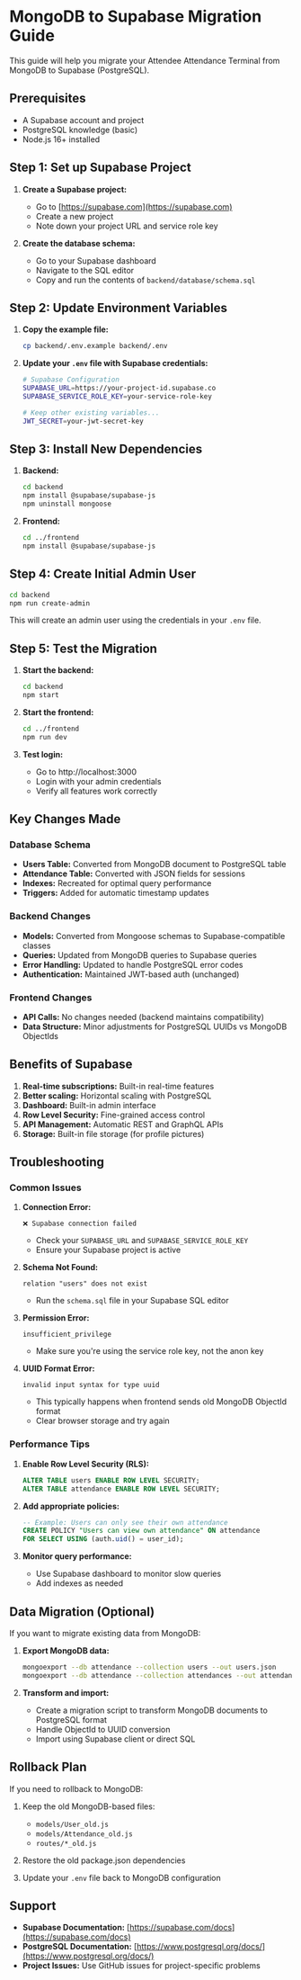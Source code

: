 # MongoDB to Supabase Migration Guide

This guide will help you migrate your Attendee Attendance Terminal from MongoDB to Supabase (PostgreSQL).

## Prerequisites

- A Supabase account and project
- PostgreSQL knowledge (basic)
- Node.js 16+ installed

## Step 1: Set up Supabase Project

1. **Create a Supabase project:**
   - Go to [https://supabase.com](https://supabase.com)
   - Create a new project
   - Note down your project URL and service role key

2. **Create the database schema:**
   - Go to your Supabase dashboard
   - Navigate to the SQL editor
   - Copy and run the contents of `backend/database/schema.sql`

## Step 2: Update Environment Variables

1. **Copy the example file:**
   ```bash
   cp backend/.env.example backend/.env
   ```

2. **Update your `.env` file with Supabase credentials:**
   ```bash
   # Supabase Configuration
   SUPABASE_URL=https://your-project-id.supabase.co
   SUPABASE_SERVICE_ROLE_KEY=your-service-role-key
   
   # Keep other existing variables...
   JWT_SECRET=your-jwt-secret-key
   ```

## Step 3: Install New Dependencies

1. **Backend:**
   ```bash
   cd backend
   npm install @supabase/supabase-js
   npm uninstall mongoose
   ```

2. **Frontend:**
   ```bash
   cd ../frontend
   npm install @supabase/supabase-js
   ```

## Step 4: Create Initial Admin User

```bash
cd backend
npm run create-admin
```

This will create an admin user using the credentials in your `.env` file.

## Step 5: Test the Migration

1. **Start the backend:**
   ```bash
   cd backend
   npm start
   ```

2. **Start the frontend:**
   ```bash
   cd ../frontend
   npm run dev
   ```

3. **Test login:**
   - Go to http://localhost:3000
   - Login with your admin credentials
   - Verify all features work correctly

## Key Changes Made

### Database Schema
- **Users Table:** Converted from MongoDB document to PostgreSQL table
- **Attendance Table:** Converted with JSON fields for sessions
- **Indexes:** Recreated for optimal query performance
- **Triggers:** Added for automatic timestamp updates

### Backend Changes
- **Models:** Converted from Mongoose schemas to Supabase-compatible classes
- **Queries:** Updated from MongoDB queries to Supabase queries
- **Error Handling:** Updated to handle PostgreSQL error codes
- **Authentication:** Maintained JWT-based auth (unchanged)

### Frontend Changes
- **API Calls:** No changes needed (backend maintains compatibility)
- **Data Structure:** Minor adjustments for PostgreSQL UUIDs vs MongoDB ObjectIds

## Benefits of Supabase

1. **Real-time subscriptions:** Built-in real-time features
2. **Better scaling:** Horizontal scaling with PostgreSQL
3. **Dashboard:** Built-in admin interface
4. **Row Level Security:** Fine-grained access control
5. **API Management:** Automatic REST and GraphQL APIs
6. **Storage:** Built-in file storage (for profile pictures)

## Troubleshooting

### Common Issues

1. **Connection Error:**
   ```
   ❌ Supabase connection failed
   ```
   - Check your `SUPABASE_URL` and `SUPABASE_SERVICE_ROLE_KEY`
   - Ensure your Supabase project is active

2. **Schema Not Found:**
   ```
   relation "users" does not exist
   ```
   - Run the `schema.sql` file in your Supabase SQL editor

3. **Permission Error:**
   ```
   insufficient_privilege
   ```
   - Make sure you're using the service role key, not the anon key

4. **UUID Format Error:**
   ```
   invalid input syntax for type uuid
   ```
   - This typically happens when frontend sends old MongoDB ObjectId format
   - Clear browser storage and try again

### Performance Tips

1. **Enable Row Level Security (RLS):**
   ```sql
   ALTER TABLE users ENABLE ROW LEVEL SECURITY;
   ALTER TABLE attendance ENABLE ROW LEVEL SECURITY;
   ```

2. **Add appropriate policies:**
   ```sql
   -- Example: Users can only see their own attendance
   CREATE POLICY "Users can view own attendance" ON attendance
   FOR SELECT USING (auth.uid() = user_id);
   ```

3. **Monitor query performance:**
   - Use Supabase dashboard to monitor slow queries
   - Add indexes as needed

## Data Migration (Optional)

If you want to migrate existing data from MongoDB:

1. **Export MongoDB data:**
   ```bash
   mongoexport --db attendance --collection users --out users.json
   mongoexport --db attendance --collection attendances --out attendance.json
   ```

2. **Transform and import:**
   - Create a migration script to transform MongoDB documents to PostgreSQL format
   - Handle ObjectId to UUID conversion
   - Import using Supabase client or direct SQL

## Rollback Plan

If you need to rollback to MongoDB:

1. Keep the old MongoDB-based files:
   - `models/User_old.js`
   - `models/Attendance_old.js`
   - `routes/*_old.js`

2. Restore the old package.json dependencies

3. Update your `.env` file back to MongoDB configuration

## Support

- **Supabase Documentation:** [https://supabase.com/docs](https://supabase.com/docs)
- **PostgreSQL Documentation:** [https://www.postgresql.org/docs/](https://www.postgresql.org/docs/)
- **Project Issues:** Use GitHub issues for project-specific problems
